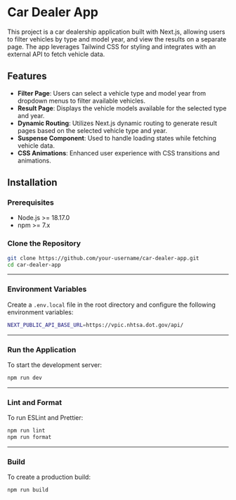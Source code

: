 # Car Dealer App

This project is a car dealership application built with Next.js, allowing users to filter vehicles by type and model year, and view the results on a separate page. The app leverages Tailwind CSS for styling and integrates with an external API to fetch vehicle data.

## Features

- **Filter Page**: Users can select a vehicle type and model year from dropdown menus to filter available vehicles.
- **Result Page**: Displays the vehicle models available for the selected type and year.
- **Dynamic Routing**: Utilizes Next.js dynamic routing to generate result pages based on the selected vehicle type and year.
- **Suspense Component**: Used to handle loading states while fetching vehicle data.
- **CSS Animations**: Enhanced user experience with CSS transitions and animations.

## Installation

### Prerequisites

- Node.js >= 18.17.0
- npm >= 7.x

### Clone the Repository

```bash
git clone https://github.com/your-username/car-dealer-app.git
cd car-dealer-app
```
---


### Environment Variables

Create a `.env.local` file in the root directory and configure the following environment variables:

```bash
NEXT_PUBLIC_API_BASE_URL=https://vpic.nhtsa.dot.gov/api/
```
---


### Run the Application

To start the development server:

```bash
npm run dev
```
---


### Lint and Format

To run ESLint and Prettier:

```bash
npm run lint
npm run format
```
---


### Build

To create a production build:

```bash
npm run build
```


